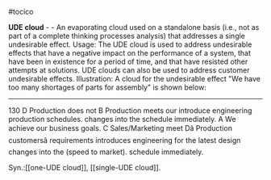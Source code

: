 #tocico

<b>UDE cloud</b> -  - An evaporating cloud used on a standalone basis (i.e., not as part of a complete thinking processes analysis) that addresses a single undesirable effect. 
Usage: The UDE cloud is used to address undesirable effects that have a negative impact on the performance of a system, that have been in existence for a period of time, and that have resisted other attempts at solutions.  UDE clouds can also be used to address customer undesirable effects. Illustration: A cloud for the undesirable effect "We have too many shortages of parts for assembly" is shown below: 
<hr/>
130 
D Production does not 
B Production meets our 
introduce engineering 
production schedules.
changes into the 
schedule immediately.
A  We achieve 
our business 
goals.
C Sales/Marketing meet 
Dâ Production 
customersâ requirements 
introduces engineering 
for the latest design 
changes into the 
(speed to market).
schedule immediately.
 
 

Syn.:[[one-UDE cloud]], [[single-UDE cloud]].
 



